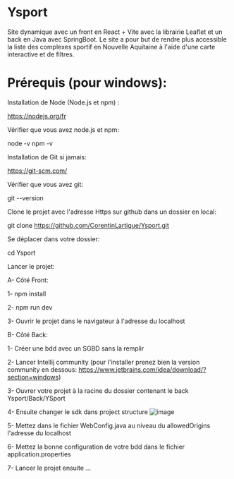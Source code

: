 # Ysport
Site dynamique avec un front en React + Vite avec la librairie Leaflet et un back en Java avec SpringBoot. Le site a pour but de rendre plus accessible la liste des complexes sportif en  Nouvelle Aquitaine à l'aide d'une carte interactive et de filtres.

# Prérequis (pour windows):

Installation de Node (Node.js et npm) :

https://nodejs.org/fr

Vérifier que vous avez node.js et npm:

node -v 
npm -v
 
Installation de Git si jamais:

https://git-scm.com/

Vérifier que vous avez git:

git --version

Clone le projet avec l'adresse Https sur github dans un dossier en local:

git clone https://github.com/CorentinLartigue/Ysport.git

Se déplacer dans votre dossier:

cd Ysport

Lancer le projet:

A- Côté Front:

   1-   npm install
   
   2-   npm run dev
   
   3-   Ouvrir le projet dans le navigateur à l'adresse du localhost

B- Côté Back:

   1- Créer une bdd avec un SGBD sans la remplir

   2- Lancer Intellij community (pour l'installer prenez bien la version community en dessous: https://www.jetbrains.com/idea/download/?section=windows) 

   3- Ouvrer votre projet à la racine du dossier contenant le back Ysport/Back/YSport

   4- Ensuite changer le sdk dans project structure ![image](https://github.com/user-attachments/assets/0efc534b-fb57-4f9a-ab4a-52f56949554e)

   5- Mettez dans le fichier WebConfig.java au niveau du allowedOrigins l'adresse du localhost

   6- Mettez la bonne configuration de votre bdd dans le fichier application.properties

   7- Lancer le projet ensuite ...
